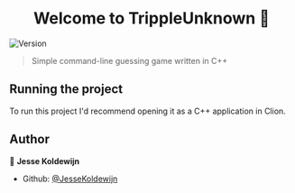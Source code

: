 <h1 align="center">Welcome to TrippleUnknown 👋</h1>
<p>
  <img alt="Version" src="https://img.shields.io/badge/version-0.0.1-blue.svg?cacheSeconds=2592000" />
</p>

> Simple command-line guessing game written in C++

## Running the project

To run this project I'd recommend opening it as a C++ application in Clion.

## Author

👤 **Jesse Koldewijn**

* Github: [@JesseKoldewijn](https://github.com/JesseKoldewijn)